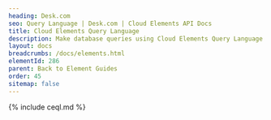 ```yaml
---
heading: Desk.com
seo: Query Language | Desk.com | Cloud Elements API Docs
title: Cloud Elements Query Language
description: Make database queries using Cloud Elements Query Language.
layout: docs
breadcrumbs: /docs/elements.html
elementId: 286
parent: Back to Element Guides
order: 45
sitemap: false
---
```


{% include ceql.md %}
